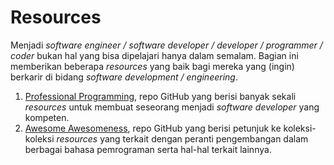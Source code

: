 # Resources

Menjadi *software engineer / software developer / developer / programmer / coder* bukan hal yang
bisa dipelajari hanya dalam semalam. Bagian ini memberikan beberapa *resources* yang baik bagi
mereka yang (ingin) berkarir di bidang *software development / engineering*.

1. [Professional Programming](https://github.com/charlax/professional-programming), repo GitHub yang
berisi banyak sekali *resources* untuk membuat seseorang menjadi *software developer* yang kompeten.
2. [Awesome Awesomeness](https://github.com/bayandin/awesome-awesomeness), repo GitHub yang berisi
petunjuk ke koleksi-koleksi *resources* yang terkait dengan peranti pengembangan dalam berbagai
bahasa pemrograman serta hal-hal terkait lainnya.


